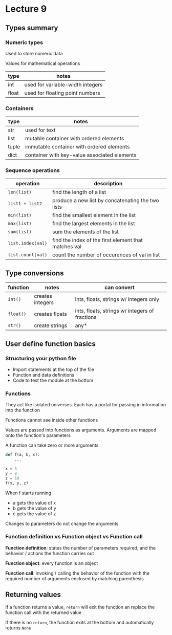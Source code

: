 # Lecture 9

## Types summary

### Numeric types

Used to store numeric data

Values for mathematical operations

| type | notes |
| --- | --- |
| int | used for variable-width integers | 
| float | used for floating point numbers |

### Containers
| type | notes |
| --- | --- |
| str | used for text |
| list | mutable container with ordered elements |
| tuple | immutable container with ordered elements |
| dict | container with key-value associated elements |

### Sequence operations

| operation | description |
| --- | --- |
| `len(list)` | find the length of a list |
| `list1 + list2` | produce a new list by concatenating the two lists |
| `min(list)` | find the smallest element in the list
| `max(list)` | find the largest elements in the list
| `sum(list)` | sum the elements of the list |
| `list.index(val)` | find the index of the first element that matches val |
| `list.count(val)` | count the number of occurences of val in list |

## Type conversions

| function | notes | can convert |
| --- | --- | --- |
| `int()` | creates integers | ints, floats, strings w/ integers only |
| `float()` | creates floats | ints, floats, strings w/ integers of fractions |
| `str()` | create strings | any* |

## User define function basics

### Structuring your python file

- Import statements at the top of the file
- Function and data definitions
- Code to test the module at the bottom

### Functions

They act like isolated universes. Each has a portal for passing in information into the function

Functions cannot see inside other functions

Values are passed into functions as arguments. Arguments are mapped onto the function's parameters

A function can take zero or more arguments

```python
def f(a, b, c):
	...

x = 5
y = 8
z = 10
f(x, y, z)
```

When f starts running

- a gets the value of x
- b gets the value of y
- c gets the value of z

Changes to parameters do not change the arguments

### Function definition vs Function object vs Function call

**Function definition**: states the number of parameters required, and the behavior /  actions the function carries out

**Function object**: every function is an object

**Function call**: invoking / calling the behavior of the function with the required number of arguments enclosed by matching parenthesis

## Returning values

If a function returns a value, `return` will exit the function an replace the function call with the returned value

If there is no `return`, the function exits at the bottom and automatically returns `None`

